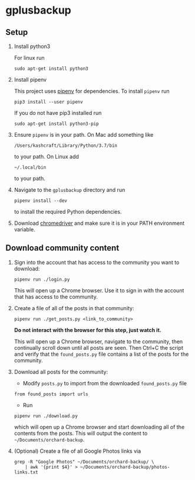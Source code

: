 # gplusbackup

## Setup

1.  Install python3

    For linux run

    ```
    sudo apt-get install python3
    ```

1.  Install pipenv

    This project uses [pipenv](https://pipenv.readthedocs.io/en/latest/) for
    dependencies. To install `pipenv` run

    ```
    pip3 install --user pipenv
    ```

    If you do not have pip3 installed run

    ```
    sudo apt-get install python3-pip
    ```

1.  Ensure `pipenv` is in your path. On Mac add something like

    ```
    /Users/kashcraft/Library/Python/3.7/bin
    ```

    to your path. On Linux add

    ```
    ~/.local/bin
    ```

    to your path.

1.  Navigate to the `gplusbackup` directory and run

    ```
    pipenv install --dev
    ```

    to install the required Python dependencies.

1.  Download [chromedriver](http://chromedriver.chromium.org/downloads) and make
    sure it is in your PATH environment variable.

## Download community content

1.  Sign into the account that has access to the community you want to download:

    ```
    pipenv run ./login.py
    ```

    This will open up a Chrome browser. Use it to sign in with the account that
    has access to the community.

1.  Create a file of all of the posts in that community:

    ```
    pipenv run ./get_posts.py <link_to_community>
    ```

    **Do not interact with the browser for this step, just watch it.**

    This will open up a Chrome browser, navigate to the community, then
    continually scroll down until all posts are seen. Then Ctrl+C the script and
    verify that the `found_posts.py` file contains a list of the posts for the
    community.

1.  Download all posts for the community:

    *   Modify `posts.py` to import from the downloaded `found_posts.py` file

    ```
    from found_posts import urls
    ```

    *   Run

    ```
    pipenv run ./download.py
    ```

    which will open up a Chrome browser and start downloading all of the
    contents from the posts. This will output the content to
    `~/Documents/orchard-backup`.

1.  (Optional) Create a file of all Google Photos links via

    ```
    grep -R "Google Photos" ~/Documents/orchard-backup/ \
        | awk '{print $4}' > ~/Documents/orchard-backup/photos-links.txt
    ```
